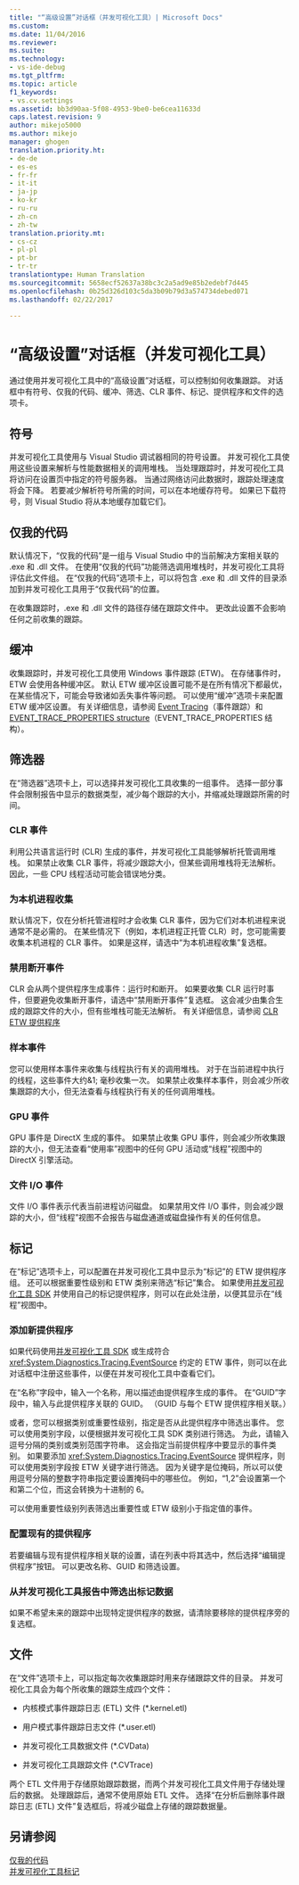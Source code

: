 ```yaml
---
title: "“高级设置”对话框（并发可视化工具）| Microsoft Docs"
ms.custom: 
ms.date: 11/04/2016
ms.reviewer: 
ms.suite: 
ms.technology:
- vs-ide-debug
ms.tgt_pltfrm: 
ms.topic: article
f1_keywords:
- vs.cv.settings
ms.assetid: bb3d90aa-5f08-4953-9be0-be6cea11633d
caps.latest.revision: 9
author: mikejo5000
ms.author: mikejo
manager: ghogen
translation.priority.ht:
- de-de
- es-es
- fr-fr
- it-it
- ja-jp
- ko-kr
- ru-ru
- zh-cn
- zh-tw
translation.priority.mt:
- cs-cz
- pl-pl
- pt-br
- tr-tr
translationtype: Human Translation
ms.sourcegitcommit: 5658ecf52637a38bc3c2a5ad9e85b2edebf7d445
ms.openlocfilehash: 0b25d326d103c5da3b09b79d3a574734debed071
ms.lasthandoff: 02/22/2017

---
```

# <a name="advanced-settings-dialog-box-concurrency-visualizer"></a>“高级设置”对话框（并发可视化工具）
通过使用并发可视化工具中的“高级设置”对话框，可以控制如何收集跟踪。  对话框中有符号、仅我的代码、缓冲、筛选、CLR 事件、标记、提供程序和文件的选项卡。  
  
## <a name="symbols"></a>符号  
 并发可视化工具使用与 Visual Studio 调试器相同的符号设置。 并发可视化工具使用这些设置来解析与性能数据相关的调用堆栈。  当处理跟踪时，并发可视化工具将访问在设置页中指定的符号服务器。  当通过网络访问此数据时，跟踪处理速度将会下降。  若要减少解析符号所需的时间，可以在本地缓存符号。 如果已下载符号，则 Visual Studio 将从本地缓存加载它们。  
  
## <a name="just-my-code"></a>仅我的代码  
 默认情况下，“仅我的代码”是一组与 Visual Studio 中的当前解决方案相关联的 .exe 和 .dll 文件。 在使用“仅我的代码”功能筛选调用堆栈时，并发可视化工具将评估此文件组。 在“仅我的代码”选项卡上，可以将包含 .exe 和 .dll 文件的目录添加到并发可视化工具用于“仅我代码”的位置。  
  
 在收集跟踪时，.exe 和 .dll 文件的路径存储在跟踪文件中。  更改此设置不会影响任何之前收集的跟踪。  
  
## <a name="buffering"></a>缓冲  
 收集跟踪时，并发可视化工具使用 Windows 事件跟踪 (ETW)。  在存储事件时，ETW 会使用各种缓冲区。  默认 ETW 缓冲区设置可能不是在所有情况下都最优，在某些情况下，可能会导致诸如丢失事件等问题。  可以使用“缓冲”选项卡来配置 ETW 缓冲区设置。 有关详细信息，请参阅 [Event Tracing](http://go.microsoft.com/fwlink/?LinkId=234579)（事件跟踪）和 [EVENT_TRACE_PROPERTIES structure](http://go.microsoft.com/fwlink/?LinkId=234580)（EVENT_TRACE_PROPERTIES 结构）。  
  
## <a name="filter"></a>筛选器  
 在“筛选器”选项卡上，可以选择并发可视化工具收集的一组事件。 选择一部分事件会限制报告中显示的数据类型，减少每个跟踪的大小，并缩减处理跟踪所需的时间。  
  
### <a name="clr-events"></a>CLR 事件  
 利用公共语言运行时 (CLR) 生成的事件，并发可视化工具能够解析托管调用堆栈。  如果禁止收集 CLR 事件，将减少跟踪大小，但某些调用堆栈将无法解析。  因此，一些 CPU 线程活动可能会错误地分类。  
  
### <a name="collect-for-native-processes"></a>为本机进程收集  
 默认情况下，仅在分析托管进程时才会收集 CLR 事件，因为它们对本机进程来说通常不是必需的。  在某些情况下（例如，本机进程正托管 CLR）时，您可能需要收集本机进程的 CLR 事件。  如果是这样，请选中“为本机进程收集”复选框。  
  
### <a name="disable-rundown-events"></a>禁用断开事件  
 CLR 会从两个提供程序生成事件：运行时和断开。  如果要收集 CLR 运行时事件，但要避免收集断开事件，请选中“禁用断开事件”复选框。  这会减少由集合生成的跟踪文件的大小，但有些堆栈可能无法解析。 有关详细信息，请参阅 [CLR ETW 提供程序](http://msdn.microsoft.com/Library/0beafad4-b2c8-47f4-b342-83411d57a51f)  
  
### <a name="sample-events"></a>样本事件  
 您可以使用样本事件来收集与线程执行有关的调用堆栈。 对于在当前进程中执行的线程，这些事件大约&1; 毫秒收集一次。 如果禁止收集样本事件，则会减少所收集跟踪的大小，但无法查看与线程执行有关的任何调用堆栈。  
  
### <a name="gpu-events"></a>GPU 事件  
 GPU 事件是 DirectX 生成的事件。 如果禁止收集 GPU 事件，则会减少所收集跟踪的大小，但无法查看“使用率”视图中的任何 GPU 活动或“线程”视图中的 DirectX 引擎活动。  
  
### <a name="file-io-events"></a>文件 I/O 事件  
 文件 I/O 事件表示代表当前进程访问磁盘。  如果禁用文件 I/O 事件，则会减少跟踪的大小，但“线程”视图不会报告与磁盘通道或磁盘操作有关的任何信息。  
  
## <a name="markers"></a>标记  
 在“标记”选项卡上，可以配置在并发可视化工具中显示为“标记”的 ETW 提供程序组。  还可以根据重要性级别和 ETW 类别来筛选“标记”集合。  如果使用[并发可视化工具 SDK](../profiling/concurrency-visualizer-sdk.md) 并使用自己的标记提供程序，则可以在此处注册，以便其显示在“线程”视图中。  
  
### <a name="adding-a-new-provider"></a>添加新提供程序  
 如果代码使用[并发可视化工具 SDK](../profiling/concurrency-visualizer-sdk.md) 或生成符合 <xref:System.Diagnostics.Tracing.EventSource> 约定的 ETW 事件，则可以在此对话框中注册这些事件，以便在并发可视化工具中查看它们。  
  
 在“名称”字段中，输入一个名称，用以描述由提供程序生成的事件。  在“GUID”字段中，输入与此提供程序关联的 GUID。 （GUID 与每个 ETW 提供程序相关联。）  
  
 或者，您可以根据类别或重要性级别，指定是否从此提供程序中筛选出事件。  您可以使用类别字段，以便根据并发可视化工具 SDK 类别进行筛选。  为此，请输入逗号分隔的类别或类别范围字符串。  这会指定当前提供程序中要显示的事件类别。  如果要添加 <xref:System.Diagnostics.Tracing.EventSource> 提供程序，则可以使用类别字段按 ETW 关键字进行筛选。  因为关键字是位掩码，所以可以使用逗号分隔的整数字符串指定要设置掩码中的哪些位。 例如，“1,2”会设置第一个和第二个位，而这会转换为十进制的 6。  
  
 可以使用重要性级别列表筛选出重要性或 ETW 级别小于指定值的事件。  
  
### <a name="configuring-an-existing-provider"></a>配置现有的提供程序  
 若要编辑与现有提供程序相关联的设置，请在列表中将其选中，然后选择“编辑提供程序”按钮。  可以更改名称、GUID 和筛选设置。  
  
### <a name="filter-marker-data-out-of-concurrency-visualizer-reports"></a>从并发可视化工具报告中筛选出标记数据  
 如果不希望未来的跟踪中出现特定提供程序的数据，请清除要移除的提供程序旁的复选框。  
  
## <a name="files"></a>文件  
 在“文件”选项卡上，可以指定每次收集跟踪时用来存储跟踪文件的目录。  并发可视化工具会为每个所收集的跟踪生成四个文件：  
  
-   内核模式事件跟踪日志 (ETL) 文件 (*.kernel.etl)  
  
-   用户模式事件跟踪日志文件 (*.user.etl)  
  
-   并发可视化工具数据文件 (*.CVData)  
  
-   并发可视化工具跟踪文件 (*.CVTrace)  
  
 两个 ETL 文件用于存储原始跟踪数据，而两个并发可视化工具文件用于存储处理后的数据。  处理跟踪后，通常不使用原始 ETL 文件。  选择“在分析后删除事件跟踪日志 (ETL) 文件”复选框后，将减少磁盘上存储的跟踪数据量。  
  
## <a name="see-also"></a>另请参阅  
 [仅我的代码](../profiling/just-my-code-threads-view.md)   
 [并发可视化工具标记](../profiling/concurrency-visualizer-markers.md)
